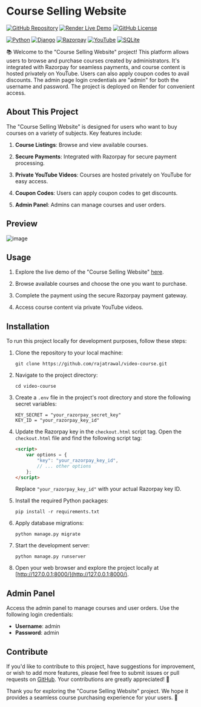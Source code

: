 # Course Selling Website

[![GitHub Repository](https://img.shields.io/badge/GitHub%20Repo-Course%20Selling%20Website-green)](https://github.com/rajatrawal/video-course)
[![Render Live Demo](https://img.shields.io/badge/Render-Live%20Demo-brightgreen)](https://video-course.onrender.com/)
[![GitHub License](https://img.shields.io/badge/license-MIT-blue.svg)](LICENSE)

[![Python](https://img.shields.io/badge/Python-3.9-blue)](https://www.python.org/)
[![Django](https://img.shields.io/badge/Django-Web%20Framework-blue)](https://www.djangoproject.com/)
[![Razorpay](https://img.shields.io/badge/Razorpay-Payment%20Gateway-blue)](https://razorpay.com/)
[![YouTube](https://img.shields.io/badge/YouTube-Video%20Integration-blue)](https://www.youtube.com/)
[![SQLite](https://img.shields.io/badge/SQLite-Database-blue)](https://www.sqlite.org/)

📚 Welcome to the "Course Selling Website" project! This platform allows users to browse and purchase courses created by administrators. It's integrated with Razorpay for seamless payments, and course content is hosted privately on YouTube. Users can also apply coupon codes to avail discounts. The admin page login credentials are "admin" for both the username and password. The project is deployed on Render for convenient access.

## About This Project

The "Course Selling Website" is designed for users who want to buy courses on a variety of subjects. Key features include:

1. **Course Listings**: Browse and view available courses.

2. **Secure Payments**: Integrated with Razorpay for secure payment processing.

3. **Private YouTube Videos**: Courses are hosted privately on YouTube for easy access.

4. **Coupon Codes**: Users can apply coupon codes to get discounts.

5. **Admin Panel**: Admins can manage courses and user orders.

## Preview

![image](https://github.com/rajatrawal/video-course/assets/72153827/b231e077-fd9c-4ecb-8233-c059f7f58cfb)

## Usage

1. Explore the live demo of the "Course Selling Website" [here](https://video-course.onrender.com/).

2. Browse available courses and choose the one you want to purchase.

3. Complete the payment using the secure Razorpay payment gateway.

4. Access course content via private YouTube videos.

## Installation

To run this project locally for development purposes, follow these steps:

1. Clone the repository to your local machine:

   ```shell
   git clone https://github.com/rajatrawal/video-course.git
   ```

2. Navigate to the project directory:

   ```shell
   cd video-course
   ```

3. Create a `.env` file in the project's root directory and store the following secret variables:
   
   ```shell
   KEY_SECRET = "your_razorpay_secret_key"
   KEY_ID = "your_razorpay_key_id"
   ```

4. Update the Razorpay key in the `checkout.html` script tag. Open the `checkout.html` file and find the following script tag:

   ```html
   <script>
       var options = {
           "key": "your_razorpay_key_id",
           // ... other options
       };
   </script>
   ```

   Replace `"your_razorpay_key_id"` with your actual Razorpay key ID.

5. Install the required Python packages:

   ```shell
   pip install -r requirements.txt
   ```

6. Apply database migrations:

   ```shell
   python manage.py migrate
   ```

7. Start the development server:

   ```shell
   python manage.py runserver
   ```

8. Open your web browser and explore the project locally at [http://127.0.0.1:8000/](http://127.0.0.1:8000/).

## Admin Panel

Access the admin panel to manage courses and user orders. Use the following login credentials:

- **Username**: admin
- **Password**: admin


## Contribute

If you'd like to contribute to this project, have suggestions for improvement, or wish to add more features, please feel free to submit issues or pull requests on [GitHub](https://github.com/rajatrawal/video-course). Your contributions are greatly appreciated! 🚀

Thank you for exploring the "Course Selling Website" project. We hope it provides a seamless course purchasing experience for your users. 📖
